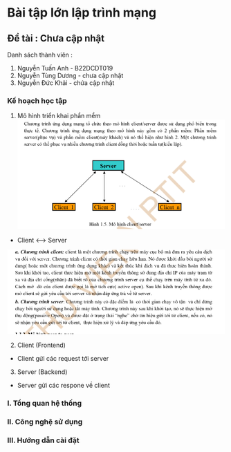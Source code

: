 # Bài tập lớn lập trình mạng

## Đề tài : Chưa cập nhật

Danh sách thành viên :

1. Nguyễn Tuấn Anh - B22DCDT019
2. Nguyễn Tùng Dương - chưa cập nhật
3. Nguyễn Đức Khải - chứa cập nhật

### Kế hoạch học tập

1. Mô hình triển khai phần mềm
   ![alt text](image-1.png)

- Client <--> Server

![alt text](image.png)

2. Client (Frontend)

- Client gửi các request tới server

3. Server (Backend)

- Server gửi các respone về client

### I. Tổng quan hệ thống

### II. Công nghệ sử dụng

### III. Hướng dẫn cài đặt
